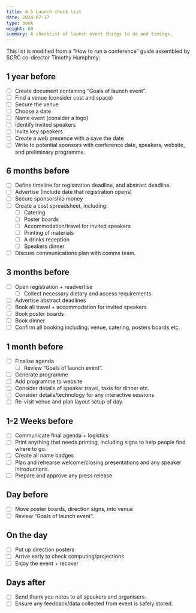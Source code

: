 ```yaml
---
title: 4.5 Launch check list
date: 2024-07-17
type: book
weight: 60
summary: A checklist of launch event things to do and timings.
---
```

This list is modified from a “How to run a conference” guide assembled by SCRC co-director Timothy Humphrey:

## 1 year before
- [ ] Create document containing “Goals of launch event”.
- [ ] Find a venue (consider cost and space)
- [ ] Secure the venue
- [ ] Choose a date
- [ ] Name event (consider a logo)
- [ ] Identify invited speakers
- [ ] Invite key speakers
- [ ] Create a web presence with a save the date
- [ ] Write to potential sponsors with conference date, speakers, website, and preliminary programme.

## 6 months before
- [ ] Define timeline for registration deadline, and abstract deadline.
- [ ] Advertise (Include date that registration opens)
- [ ] Secure sponsorship money
- [ ] Create a cost spreadsheet, including:
  - [ ] Catering
  - [ ] Poster boards
  - [ ] Accommodation/travel for invited speakers
  - [ ] Printing of materials
  - [ ] A drinks reception
  - [ ] Speakers dinner
- [ ] Discuss communications plan with comms team.

## 3 months before
- [ ] Open registration + readvertise
  - [ ] Collect necessary dietary and access requirements
- [ ] Advertise abstract deadlines
- [ ] Book all travel + accommodation for invited speakers
- [ ] Book poster boards
- [ ] Book dinner
- [ ] Confirm all booking including: venue, catering, posters boards etc.

## 1 month before
- [ ] Finalise agenda
  - [ ] Review “Goals of launch event”.
- [ ] Generate programme
- [ ] Add programme to website 
- [ ] Consider details of speaker travel, taxis for dinner etc.
- [ ] Consider details/technology for any interactive sessions
- [ ] Re-visit venue and plan layout setup of day.

## 1-2 Weeks before
- [ ] Communicate final agenda + logistics
- [ ] Print anything that needs printing, including signs to help people find where to go.
- [ ] Create all name badges
- [ ] Plan and rehearse welcome/closing presentations and any speaker introductions.
- [ ] Prepare and approve any press release

## Day before
- [ ] Move poster boards, direction signs, into venue
- [ ] Review “Goals of launch event”.

## On the day
- [ ] Put up direction posters
- [ ] Arrive early to check computing/projections
- [ ] Enjoy the event + recover

## Days after
- [ ] Send thank you notes to all speakers and organisers.
- [ ] Ensure any feedback/data collected from event is safely stored.
